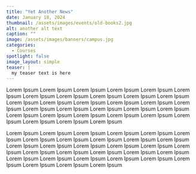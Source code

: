```yaml
---
title: "Yet Another News"
date: January 18, 2024
thumbnail: /assets/images/events/old-books2.jpg
alt: another alt text
caption: ""
image: /assets/images/banners/campus.jpg
categories:
  - Courses
spotlight: false
image_layout: simple
teaser: |
  my teaser text is here
---
```


Lorem Ipsum Lorem Ipsum Lorem Ipsum Lorem Ipsum Lorem Ipsum Lorem Ipsum Lorem Ipsum Lorem Ipsum Lorem Ipsum Lorem Ipsum Lorem Ipsum Lorem Ipsum Lorem Ipsum Lorem Ipsum Lorem Ipsum Lorem Ipsum Lorem Ipsum Lorem Ipsum Lorem Ipsum Lorem Ipsum Lorem Ipsum Lorem Ipsum Lorem Ipsum Lorem Ipsum Lorem Ipsum Lorem Ipsum Lorem Ipsum Lorem Ipsum Lorem Ipsum Lorem Ipsum Lorem Ipsum 

Lorem Ipsum Lorem Ipsum Lorem Ipsum Lorem Ipsum Lorem Ipsum Lorem Ipsum Lorem Ipsum Lorem Ipsum Lorem Ipsum Lorem Ipsum Lorem Ipsum Lorem Ipsum Lorem Ipsum Lorem Ipsum Lorem Ipsum Lorem Ipsum Lorem Ipsum Lorem Ipsum Lorem Ipsum Lorem Ipsum Lorem Ipsum Lorem Ipsum Lorem Ipsum Lorem Ipsum Lorem Ipsum Lorem Ipsum Lorem Ipsum Lorem Ipsum Lorem Ipsum Lorem Ipsum Lorem Ipsum 
